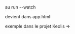 au run --watch

<require from="bootstrap/css/bootstrap.css"></require> 
devient
<require from="bootstrap/dist/css/bootstrap.css"></require> dans app.html


exemple dans le projet Keolis => 
    <require from="bootstrap/css/bootstrap.css"></require>
    <require from="bootstrap/css/new.css"></require>
